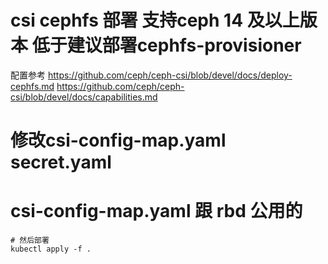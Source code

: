 # csi cephfs 部署 支持ceph 14 及以上版本 低于建议部署cephfs-provisioner
配置参考
https://github.com/ceph/ceph-csi/blob/devel/docs/deploy-cephfs.md
https://github.com/ceph/ceph-csi/blob/devel/docs/capabilities.md
# 修改csi-config-map.yaml  secret.yaml
# csi-config-map.yaml 跟 rbd 公用的
```
# 然后部署 
kubectl apply -f .
```
